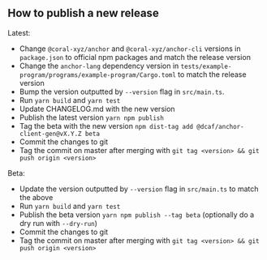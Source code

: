 ## How to publish a new release

Latest:

- Change `@coral-xyz/anchor` and `@coral-xyz/anchor-cli` versions in `package.json` to official npm packages and match the release version
- Change the `anchor-lang` dependency version in `tests/example-program/programs/example-program/Cargo.toml` to match the release version
- Bump the version outputted by `--version` flag in `src/main.ts`.
- Run `yarn build` and `yarn test`
- Update CHANGELOG.md with the new version
- Publish the latest version `yarn npm publish`
- Tag the beta with the new version `npm dist-tag add @dcaf/anchor-client-gen@vX.Y.Z beta`
- Commit the changes to git
- Tag the commit on master after merging with `git tag <version> && git push origin <version>`

Beta:

- Update the version outputted by `--version` flag in `src/main.ts` to match the above
- Run `yarn build` and `yarn test`
- Publish the beta version `yarn npm publish --tag beta` (optionally do a dry run with `--dry-run`)
- Commit the changes to git
- Tag the commit on master after merging with `git tag <version> && git push origin <version>`
